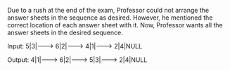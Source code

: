 Due to a rush at the end of the exam, Professor could not arrange the answer sheets in the 
sequence as desired. However, he mentioned the correct location of each answer sheet with it. 
Now, Professor wants all the answer sheets in the desired sequence.

Input: 5|3|---> 6|2|---> 4|1|---> 2|4|NULL

Output: 4|1|---> 6|2|---> 5|3|---> 2|4|NULL